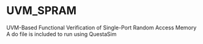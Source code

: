 # UVM_SPRAM
UVM-Based Functional Verification of Single-Port Random Access Memory
A do file is included to run using QuestaSim

